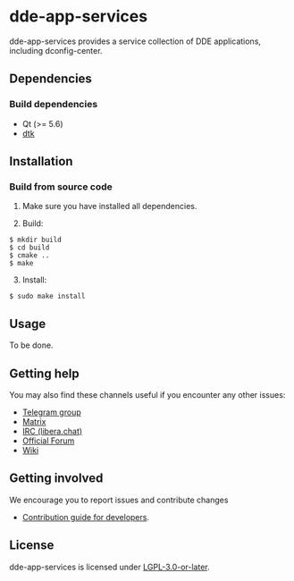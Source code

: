 # dde-app-services

dde-app-services provides a service collection of DDE applications, including dconfig-center.

## Dependencies

### Build dependencies

* Qt (>= 5.6)
* [dtk](https://github.com/linuxdeepin/deepin-tool-kit)

## Installation

### Build from source code

1. Make sure you have installed all dependencies.

2. Build:
```
$ mkdir build
$ cd build
$ cmake ..
$ make
```

3. Install:
```
$ sudo make install
```

## Usage

To be done.

## Getting help

You may also find these channels useful if you encounter any other issues:

* [Telegram group](https://t.me/deepin)
* [Matrix](https://matrix.to/#/#deepin-community:matrix.org)
* [IRC (libera.chat)](https://web.libera.chat/#deepin-community)
* [Official Forum](https://bbs.deepin.org/)
* [Wiki](http://wiki.deepin.org/)

## Getting involved

We encourage you to report issues and contribute changes

* [Contribution guide for developers](https://github.com/linuxdeepin/developer-center/wiki/Contribution-Guidelines-for-Developers-en).

## License

dde-app-services is licensed under [LGPL-3.0-or-later](LICENSE).
